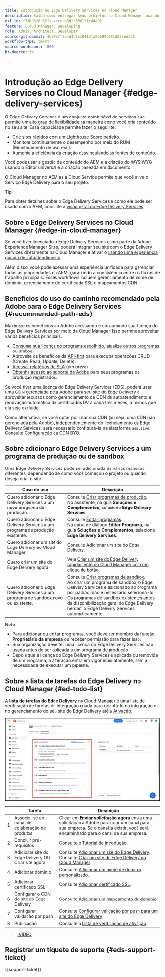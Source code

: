 ```yaml
---
title: Introdução ao Edge Delivery Services no Cloud Manager
description: Saiba como entregar seus projetos do Cloud Manager usando o Edge Delivery Services.
exl-id: f33bd6f0-62fc-4ecc-b8d2-65d1f1c44d82
feature: Cloud Manager, Developing
role: Admin, Architect, Developer
source-git-commit: 4e79e7f3e4d4b1cc0413fa9e599b181d23ced635
workflow-type: tm+mt
source-wordcount: '800'
ht-degree: 3%

---
```



# Introdução ao Edge Delivery Services no Cloud Manager {#edge-delivery-services}

O Edge Delivery Services é um conjunto combinável de serviços que permite um alto grau de flexibilidade na maneira como você cria conteúdo no seu site. Essa capacidade permite fazer o seguinte:

* Crie sites rápidos com um Lighthouse Score perfeito.
* Monitore continuamente o desempenho por meio do RUM (Monitoramento de uso real).
* Aumente a eficiência da criação desvinculando as fontes de conteúdo.

Você pode usar a gestão de conteúdo do AEM e a criação do WYSIWYG usando o Editor universal e a criação baseada em documento.

O Cloud Manager no AEM as a Cloud Service permite que você ative o Serviço Edge Delivery para o seu projeto.

>[!TIP]
>
>Para obter detalhes sobre o Edge Delivery Services e como ele pode ser usado com o AEM, consulte a [visão geral do Edge Delivery Services](/help/edge/overview.md).

## Sobre o Edge Delivery Services no Cloud Manager {#edge-in-cloud-manager}

Se você tiver licenciado o Edge Delivery Services como parte da Adobe Experience Manager Sites, poderá integrar seu site com o Edge Delivery Services diretamente na Cloud Manager e ativar o [usando uma experiência guiada de autoatendimento](/help/implementing/cloud-manager/getting-access-to-aem-in-cloud/creating-production-programs.md).

Além disso, você pode acessar uma experiência unificada para gerenciar todas as propriedades do AEM, garantindo a consistência entre os fluxos de trabalho principais. Esses workflows incluem gerenciamento de nome de domínio, gerenciamento de certificado SSL e mapeamentos CDN.

## Benefícios do uso do caminho recomendado pela Adobe para o Edge Delivery Services {#recommended-path-eds}

Maximize os benefícios do Adobe acessando e consumindo sua licença do Edge Delivery Services por meio da Cloud Manager. Isso permite aproveitar vários benefícios principais.

* [Consuma sua licença no programa escolhido](/help/implementing/cloud-manager/edge-delivery/add-edge-delivery-site.md), [atualize outros programas](/help/implementing/cloud-manager/edge-delivery/manage-edge-delivery-sites.md) ou ambos.
* Aproveite os benefícios da [API-first](https://developer.adobe.com/experience-cloud/experience-manager-apis/) para executar operações CRUD (Create, Read, Update, Delete).
* [Acessar relatórios do SLA](/help/implementing/cloud-manager/sla-reporting.md) (*em breve*)
* [Obtenha acesso ao suporte da Adobe](/help/edge/overview.md#support-ticket) para seus programas de produção registrados.

Se você tiver uma licença do Edge Delivery Services (EDS), poderá usar uma [CDN gerenciada pela Adobe](/help/implementing/dispatcher/cdn.md#aem-managed-cdn) para seu site do Edge Delivery e aproveitar recursos como gerenciamento de CDN de autoatendimento e renovação automática de certificados DV a cada três meses, a menos que ela seja excluída.

Como alternativa, se você optar por usar sua CDN (ou seja, uma CDN não gerenciada pela Adobe), independentemente do licenciamento da Edge Delivery Services, será necessário configurá-la na plataforma `aem.live`. Consulte [Configuração da CDN BYO](https://www.aem.live/docs/byo-cdn-setup).


## Sobre adicionar o Edge Delivery Services a um programa de produção ou de sandbox

Uma Edge Delivery Services pode ser adicionada de várias maneiras diferentes, dependendo de como você começou o projeto ou quando deseja criar o site.

| Caso de uso | Descrição |
| --- | --- |
| Quero adicionar o Edge Delivery Services a um novo programa de produção. | Consulte [Criar programas de produção](/help/implementing/cloud-manager/getting-access-to-aem-in-cloud/creating-production-programs.md).<br>No assistente, na guia **Soluções e Complementos**, selecione **Edge Delivery Services**. |
| Quero adicionar o Edge Delivery Services a um programa de produção existente. | Consulte [Editar programas](/help/implementing/cloud-manager/getting-access-to-aem-in-cloud/editing-programs.md).<br>Na caixa de diálogo **Editar Programa**, na guia **Soluções e Complementos**, selecione **Edge Delivery Services**. |
| Quero adicionar um site do Edge Delivery ao Cloud Manager | Consulte [Adicionar um site do Edge Delivery](/help/implementing/cloud-manager/edge-delivery/add-edge-delivery-site.md). |
| Quero criar um site do Edge Delivery agora | Veja [Criar um site do Edge Delivery rapidamente no Cloud Manager com um clique de botão](/help/implementing/cloud-manager/edge-delivery/create-edge-delivery-site.md). |
| Quero adicionar o Edge Delivery Services a um programa de sandbox novo ou existente. | Consulte [Criar programas de sandbox](/help/implementing/cloud-manager/getting-access-to-aem-in-cloud/creating-sandbox-programs.md).<br>Ao criar um programa de sandbox, o Edge Delivery Services é adicionado ao programa por padrão; não é necessário selecioná-lo.<br>Os programas de sandbox existentes antes da disponibilização geral do Edge Delivery herdam o Edge Delivery Services automaticamente. |

>[!NOTE]
>
>* Para adicionar ou editar programas, você deve ser membro da função **Proprietário da empresa** ou receber permissão para fazer isso.
>* Sua organização deve ter uma licença do Edge Delivery Services não usada antes de ser aplicada a um programa de produção.
>* Depois que a licença do Edge Delivery Services é aplicada ou removida de um programa, a alteração entra em vigor imediatamente, sem a necessidade de executar um pipeline.


## Sobre a lista de tarefas do Edge Delivery no Cloud Manager {#ed-todo-list}

<!-- &#x2460; for "1" inside circle -->

A **lista de tarefas do Edge Delivery** no Cloud Manager é uma lista de verificação de tarefas de integração criada para orientá-lo na integração e no gerenciamento do seu site do Edge Delivery até a [Ativação](/help/journey-onboarding/go-live-checklist.md).

![Lista de tarefas do site do Edge Delivery no Cloud Manager.](/help/implementing/cloud-manager/assets/cm-eds-todo-list.png)

|   | Tarefa | Descrição |
| --- | --- | --- |
| 1 | Associe-se ao canal de colaboração de produtos | Clicar em **Enviar solicitação agora** envia uma solicitação à Adobe para criar um canal para sua empresa. Se o canal já existir, você será encaminhado para o canal de sua empresa. |
| 2 | Concluir pré-requisitos | Consulte o [Tutorial de introdução](https://www.aem.live/developer/tutorial). |
| 3 | Adicionar site do Edge Delivery OU <br>Criar site agora | Consulte [Adicionar um site do Edge Delivery](#eds-add-site).<br>Consulte [Criar um site do Edge Delivery no Cloud Manager](/help/implementing/cloud-manager/edge-delivery/create-edge-delivery-site.md). |
| 4 | Adicionar domínio | Consulte [Adicionar um nome de domínio personalizado](/help/implementing/cloud-manager/custom-domain-names/add-custom-domain-name.md). |
| 5 | Adicionar certificado SSL | Consulte [Adicionar certificado SSL](/help/implementing/cloud-manager/managing-ssl-certifications/add-ssl-certificate.md). |
| 6 | Configurar o CDN do site do Edge Delivery | Consulte [Adicionar um mapeamento de domínio](/help/implementing/cloud-manager/domain-mappings/add-domain-mapping.md). |
| 7 | Configurar validação por push | Consulte [Configurar validação por push para um site do Edge Delivery](/help/implementing/cloud-manager/edge-delivery/cdn-setup-push-invalidation.md). |
| 8 | Publicação | Consulte a [Lista de verificação de ativação](/help/edge/docs/go-live-checklist.md). |

>[!VIDEO](https://video.tv.adobe.com/v/3428020?learn=on)

## Registrar um tíquete de suporte {#eds-support-ticket}

{{support-ticket}}



